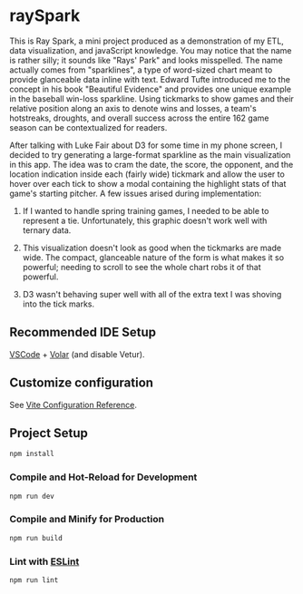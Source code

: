 # raySpark

This is Ray Spark, a mini project produced as a demonstration of my ETL, data visualization, and javaScript knowledge. You may notice that the name is rather silly; it sounds like "Rays' Park" and looks misspelled. The name actually comes from "sparklines", a type of word-sized chart meant to provide glanceable data inline with text. Edward Tufte introduced me to the concept in his book "Beautiful Evidence" and provides one unique example in the baseball win-loss sparkline. Using tickmarks to show games and their relative position along an axis to denote wins and losses, a team's hotstreaks, droughts, and overall success across the entire 162 game season can be contextualized for readers.

After talking with Luke Fair about D3 for some time in my phone screen, I decided to try generating a large-format sparkline as the main visualization in this app. The idea was to cram the date, the score, the opponent, and the location indication inside each (fairly wide) tickmark and allow the user to hover over each tick to show a modal containing the highlight stats of that game's starting pitcher. A few issues arised during implementation:

1. If I wanted to handle spring training games, I needed to be able to represent a tie. Unfortunately, this graphic doesn't work well with ternary data.

2. This visualization doesn't look as good when the tickmarks are made wide. The compact, glanceable nature of the form is what makes it so powerful; needing to scroll to see the whole chart robs it of that powerful.

3. D3 wasn't behaving super well with all of the extra text I was shoving into the tick marks.

## Recommended IDE Setup

[VSCode](https://code.visualstudio.com/) + [Volar](https://marketplace.visualstudio.com/items?itemName=Vue.volar) (and disable Vetur).

## Customize configuration

See [Vite Configuration Reference](https://vite.dev/config/).

## Project Setup

```sh
npm install
```

### Compile and Hot-Reload for Development

```sh
npm run dev
```

### Compile and Minify for Production

```sh
npm run build
```

### Lint with [ESLint](https://eslint.org/)

```sh
npm run lint
```
